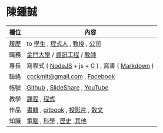 # 陳鍾誠

欄位          | 內容
--------------|------------------------------------------------------------
[履歷](https://www.cakeresume.com/f5611f)  | to [學生](cccForStudent) , [程式人](cccForProgrammer) , [教授](cccForProfessor) , [公司](cccForCompany)
職務      | [金門大學](http://www.nqu.edu.tw/) / [資訊工程](http://www.nqu.edu.tw/educsie/index.php) / [教師](http://www.nqu.edu.tw/educsie/index.php?act=blog&code=list&ids=4)
專長          | 寫程式 ( [NodeJS](https://nodejs.org/) + js + C ) , 寫書 ( [Markdown](https://zh.wikipedia.org/wiki/Markdown) )
聯絡          | ccckmit@gmail.com , [Facebook](https://www.facebook.com/ccckmit)
帳號          | [Github](https://github.com/ccckmit) , [SlideShare](http://www.slideshare.net/ccckmit/) , [YouTube](https://www.youtube.com/user/ccckmit)
教學          | [課程](course) , [程式](https://github.com/cccnqu/ccc/)
作品          | [書籍](book) , [gitbook](https://www.gitbook.com/@ccckmit) , [投影片](https://www.slideshare.net/ccckmit/presentations) , [散文](article)
知識          | [電腦](computer) , [科學](science) , [歷史](history) ,[其他](other)
